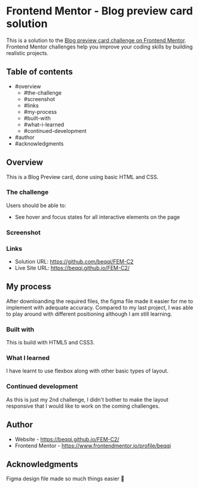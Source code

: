 # Frontend Mentor - Blog preview card solution

This is a solution to the [Blog preview card challenge on Frontend Mentor](https://www.frontendmentor.io/challenges/blog-preview-card-ckPaj01IcS). Frontend Mentor challenges help you improve your coding skills by building realistic projects. 

## Table of contents

- #overview
  - #the-challenge
  - #screenshot
  - #links
  - #my-process
  - #built-with
  - #what-i-learned
  - #continued-development
- #author
- #acknowledgments



## Overview
This is a Blog Preview card, done using basic HTML and CSS.

### The challenge

Users should be able to:

- See hover and focus states for all interactive elements on the page

### Screenshot
[before hover]: image-1.png
[hovered over]: image.png

### Links

- Solution URL: https://github.com/beqqi/FEM-C2
- Live Site URL: https://beqqi.github.io/FEM-C2/

## My process
After downloanding the required files, the figma file made it easier for me to implement with adequate accuracy. Compared to my last project, I was able to play around with different positioning although I am still learning.

### Built with
This is build with HTML5 and CSS3.


### What I learned

I have learnt to use flexbox along with other basic types of layout.

### Continued development

As this is just my 2nd challenge, I didn't bother to make the layout responsive that I would like to work on the coming challenges.


## Author

- Website - https://beqqi.github.io/FEM-C2/
- Frontend Mentor - https://www.frontendmentor.io/profile/beqqi


## Acknowledgments

Figma design file made so much things easier 🙌

